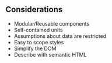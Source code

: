 ##  Considerations

*  Modular/Reusable components
  *  Self-contained units
  *  Assumptions about data are restricted
  *  Easy to scope styles
*  Simplify the DOM
  *  Describe with semantic HTML